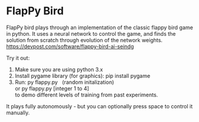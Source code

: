 # FlapPy Bird
FlapPy bird plays through an implementation of the classic flappy bird game in python. It uses a neural network to control the game, and finds the solution from scratch through evolution of the network weights.  
https://devpost.com/software/flappy-bird-ai-seindg  

Try it out:
1. Make sure you are using python 3.x
2. Install pygame library (for graphics): pip install pygame
3. Run: py flappy.py &nbsp; (random initalization)  
or py flappy.py [integer 1 to 4]  
to demo different levels of training from past experiments.

It plays fully autonomously - but you can optionally press space to control it manually.

